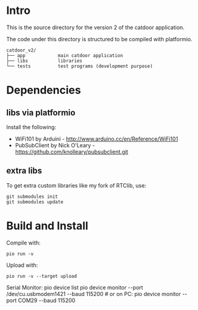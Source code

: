 # Intro

This is the source directory for the version 2 of the catdoor application.

The code under this directory is structured to be compiled with platformio.

```
catdoor_v2/
├── app            main catdoor application
├── libs           libraries
└── tests          test programs (development purpose)
```                  

# Dependencies

## libs via platformio
Install the following:
- WiFi101 by Arduini - http://www.arduino.cc/en/Reference/WiFi101
- PubSubClient by Nick O'Leary - https://github.com/knolleary/pubsubclient.git

## extra libs

To get extra custom libraries like my fork of RTClib, use:
```
git submodules init
git submodules update
```

# Build and Install

Compile with:

    pio run -v

Upload with:

    pio run -v --target upload

Serial Monitor:
    pio device list
    pio device monitor --port /dev/cu.usbmodem1421 --baud 115200
      # or on PC:
    pio device monitor --port COM29 --baud 115200
